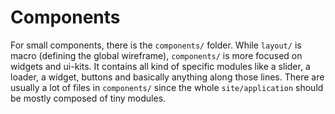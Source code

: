 # Components

For small components, there is the `components/` folder. While `layout/` is macro (defining the global wireframe), `components/` is more focused on widgets and ui-kits. It contains all kind of specific modules like a slider, a loader, a widget, buttons and basically anything along those lines. There are usually a lot of files in `components/` since the whole `site/application` should be mostly composed of tiny modules.
